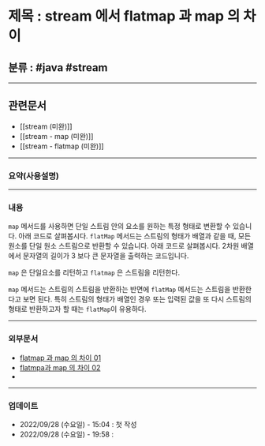 # 제목 : stream 에서 flatmap 과 map 의 차이

## 분류 : #java #stream

---
## 관련문서
- [[stream (미완)]]
- [[stream - map (미완)]]
- [[stream - flatmap (미완)]]


----
### 요약(사용설명)


---
### 내용

`map` 메서드를 사용하면 단일 스트림 안의 요소를 원하는 특정 형태로 변환할 수 있습니다. 아래 코드로 살펴봅시다.
`flatMap` 메서드는 스트림의 형태가 배열과 같을 때, 모든 원소를 단일 원소 스트림으로 반환할 수 있습니다. 아래 코드로 살펴봅시다. 2차원 배열에서 문자열의 길이가 3 보다 큰 문자열을 출력하는 코드입니다.

`map` 은 단일요소를 리턴하고
`flatmap` 은 스트림을 리턴한다.

`map` 메서드는 스트림의 스트림을 반환하는 반면에 `flatMap` 메서드는 스트림을 반환한다고 보면 된다. 
특히 스트림의 형태가 배열인 경우 또는 입력된 값을 또 다시 스트림의 형태로 반환하고자 할 때는 `flatMap`이 유용하다.

----
### 외부문서
- [flatmap 과 map 의 차이 01](https://www.baeldung.com/java-difference-map-and-flatmap)
- [flatmpa과 map 의 차이 02](https://madplay.github.io/post/difference-between-map-and-flatmap-methods-in-java)
-  
----
### 업데이트
-  2022/09/28 (수요일) - 15:04 : 첫 작성
-  2022/09/28 (수요일) -  19:58 :








